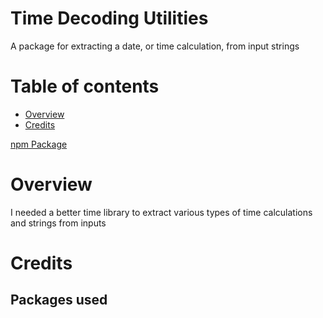 # Time Decoding Utilities
A package for extracting a date, or time calculation, from input strings

# Table of contents
- [Overview](#overview)
- [Credits](#credits)

[npm Package]()

# Overview
I needed a better time library to extract various types of time calculations and strings from inputs

# Credits
## Packages used

